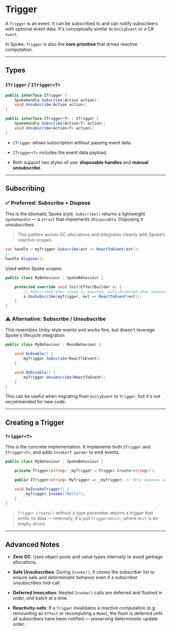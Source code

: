 # Trigger

A `Trigger` is an event. It can be subscribed to and can notify subscribers with optional event data. It's conceptually similar to `UnityEvent` or a C# `event`.

In Spoke, `Trigger` is also the **core primitive** that drives reactive computation.

---

## Types

### `ITrigger` / `ITrigger<T>`

```csharp
public interface ITrigger {
    SpokeHandle Subscribe(Action action);
    void Unsubscribe(Action action);
}

public interface ITrigger<T> : ITrigger {
    SpokeHandle Subscribe(Action<T> action);
    void Unsubscribe(Action<T> action);
}
```

- `ITrigger` allows subscription without passing event data.

- `ITrigger<T>` includes the event data payload.

- Both support two styles of use: **disposable handles** and **manual unsubscribe**.

---

## Subscribing

### ✅ Preferred: Subscribe + Dispose

This is the idiomatic Spoke style. `Subscribe()` returns a lightweight `SpokeHandle` — a `struct` that implements `IDisposable`. Disposing it unsubscribes.

> This pattern avoids GC allocations and integrates cleanly with Spoke’s reactive scopes.

```csharp
var handle = myTrigger.Subscribe(evt => ReactToEvent(evt));
// ...
handle.Dispose();
```

Used within Spoke scopes:

```csharp
public class MyBehaviour : SpokeBehaviour {

    protected override void Init(EffectBuilder s) {
        // Subscribed when scope is mounted, auto-disposed when unmounted
        s.UseSubscribe(myTrigger, evt => ReactToEvent(evt));
    }
}
```

### ⚠️ Alternative: Subscribe / Unsubscribe

This resembles Unity-style events and works fine, but doesn’t leverage Spoke's lifecycle integration.

```csharp
public class MyBehaviour : MonoBehaviour {

    void OnEnable() {
        myTrigger.Subscribe(ReactToEvent);
    }

    void OnDisable() {
        myTrigger.Unsubscribe(ReactToEvent);
    }
}
```

This can be useful when migrating from `UnityEvent` to `Trigger`, but it's not recommended for new code.

---

## Creating a Trigger

### `Trigger<T>`

This is the concrete implementation. It implements both `ITrigger` and `ITrigger<T>`, and adds `Invoke(T param)` to emit events.

```csharp
public class MyBehaviour : SpokeBehaviour {

    private Trigger<string> _myTrigger = Trigger.Create<string>();

    public ITrigger<string> MyTrigger => _myTrigger; // Only exposes subscribe

    void DoInvokeTrigger() {
        _myTrigger.Invoke("Hello");
    }
}
```

> `Trigger.Create()` without a type parameter returns a trigger that emits no data — internally, it's just `Trigger<Unit>`, where `Unit` is an empty struct.

---

## Advanced Notes

- **Zero GC**: Uses object pools and value types internally to avoid garbage allocations.

- **Safe Unsubscribes**: During `Invoke()`, it clones the subscriber list to ensure safe and deterministic behavior even if a subscriber unsubscribes mid-call.

- **Deferred Invocation**: Nested `Invoke()` calls are deferred and flushed in order, one batch at a time.

- **Reactivity-safe**: If a `Trigger` invalidates a reactive computation (e.g. remounting an `Effect` or recomputing a `Memo`), the flush is deferred until all subscribers have been notified — preserving deterministic update order.
